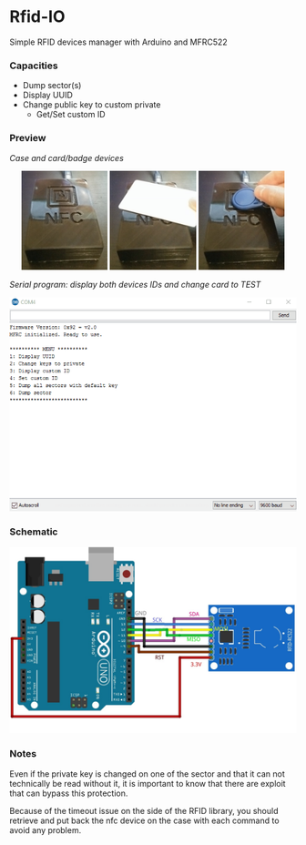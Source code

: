 # Rfid-IO
Simple RFID devices manager with Arduino and MFRC522

### Capacities
- Dump sector(s)
- Display UUID
- Change public key to custom private
  - Get/Set custom ID

### Preview
*Case and card/badge devices*
<p align="center">
  <img width="30%" src="/docs/rfid_case_small.jpg"/> <img width="30%" src="/docs/card_hardware_smaller.jpg"/> <img width="30%" src="/docs/badge_hardware_smaller.jpg"/>
</p>

*Serial program: display both devices IDs and change card to TEST*
<p align="center">
  <img src="/docs/rfid_serial_preview.gif"/>
</p>
 
### Schematic
<p align="center">
  <img src="/docs/schematic_bb.jpg"/>
</p>

### Notes
Even if the private key is changed on one of the sector and that it can not technically be read without it, it is important to know that there are exploit that can bypass this protection.

Because of the timeout issue on the side of the RFID library, you should retrieve and put back the nfc device on the case with each command to avoid any problem.
